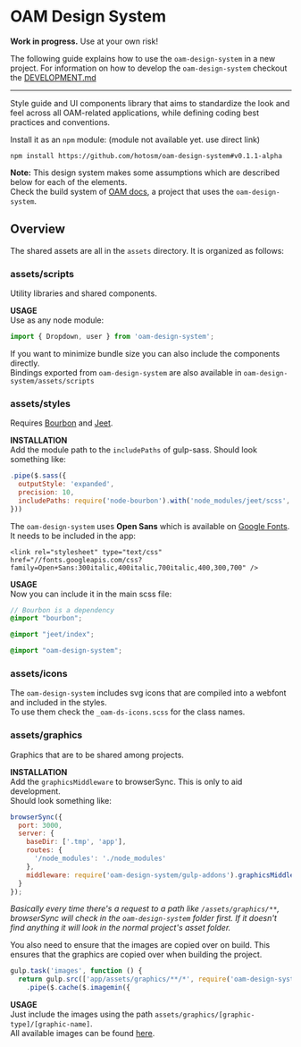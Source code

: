 # OAM Design System

**Work in progress.** Use at your own risk!  

The following guide explains how to use the `oam-design-system` in a new project. For information on how to develop the `oam-design-system` checkout the [DEVELOPMENT.md](DEVELOPMENT.md)  

---

Style guide and UI components library that aims to standardize the look and feel across all OAM-related applications, while defining coding best practices and conventions.

Install it as an `npm` module: (module not available yet. use direct link)
```
npm install https://github.com/hotosm/oam-design-system#v0.1.1-alpha
```

**Note:**
This design system makes some assumptions which are described below for each of the elements.  
Check the build system of [OAM docs](https://github.com/hotosm/oam-docs/blob/master/gulpfile.js), a project that uses the `oam-design-system`.

## Overview

The shared assets are all in the `assets` directory. It is organized as follows:

### assets/scripts
Utility libraries and shared components.

**USAGE**  
Use as any node module:
```js
import { Dropdown, user } from 'oam-design-system';
```
If you want to minimize bundle size you can also include the components directly.  
Bindings exported from `oam-design-system` are also available in `oam-design-system/assets/scripts`

### assets/styles
Requires [Bourbon](https://github.com/lacroixdesign/node-bourbon) and [Jeet](https://github.com/mojotech/jeet).

**INSTALLATION**  
Add the module path to the `includePaths` of gulp-sass. Should look something like:
```js
.pipe($.sass({
  outputStyle: 'expanded',
  precision: 10,
  includePaths: require('node-bourbon').with('node_modules/jeet/scss', require('oam-design-system/gulp-addons').scssPath)
}))
```

The `oam-design-system` uses **Open Sans** which is available on [Google Fonts](https://goo.gl/FZ0Ave).  
It needs to be included in the app:
```
<link rel="stylesheet" type="text/css" href="//fonts.googleapis.com/css?family=Open+Sans:300italic,400italic,700italic,400,300,700" />
```

**USAGE**  
Now you can include it in the main scss file:
```scss
// Bourbon is a dependency
@import "bourbon";

@import "jeet/index";

@import "oam-design-system";
```

### assets/icons
The `oam-design-system` includes svg icons that are compiled into a webfont and included in the styles.  
To use them check the `_oam-ds-icons.scss` for the class names.

### assets/graphics
Graphics that are to be shared among projects.

**INSTALLATION**  
Add the `graphicsMiddleware` to browserSync. This is only to aid development.  
Should look something like:
```js
browserSync({
  port: 3000,
  server: {
    baseDir: ['.tmp', 'app'],
    routes: {
      '/node_modules': './node_modules'
    },
    middleware: require('oam-design-system/gulp-addons').graphicsMiddleware(fs) // <<< This line
  }
});
```
*Basically every time there's a request to a path like `/assets/graphics/**`, browserSync will check in the `oam-design-system` folder first. If it doesn't find anything it will look in the normal project's asset folder.*

You also need to ensure that the images are copied over on build.
This ensures that the graphics are copied over when building the project.
```js
gulp.task('images', function () {
  return gulp.src(['app/assets/graphics/**/*', require('oam-design-system/gulp-addons').graphicsPath + '/**/*'])
    .pipe($.cache($.imagemin({
```

**USAGE**  
Just include the images using the path `assets/graphics/[graphic-type]/[graphic-name]`.  
All available images can be found [here](assets/graphics/).

